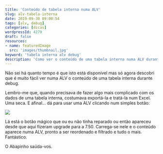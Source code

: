 ```yaml
---
title: 'Conteúdo de tabela interna numa ALV'
slug: alv-tabela-interna
date: 2019-09-30 09:00:54
tags: [alv, debug]
categories: [dicas]
wordpressId: 4279
draft: false
resources:
- name: featuredImage
  src: 'images/thumbnail.jpg'
keyword: 'tabela interna alv debug'
description: 'Como ver o conteúdo de uma tabela interna numa ALV durante o debug para poder filtrar, ordenar e manipular o seu conteúdo de forma mais práctica.'
---
```

Não sei há quanto tempo é que isto está disponível mas só agora descobri que é muito fácil ver numa ALV o conteúdo de uma tabela interna durante debug.

<!--more-->

Lembro-me que, quando precisava de fazer algo mais complicado com os dados de uma tabela interna, costumava exportá-la e tratá-la num Excel. Uma seca. E afinal... dá para usar uma ALV clicando num simples botão:

[![][1]][2]

Lá está o botão mágico que ou eu não tinha reparado ou então apareceu desde que aqui fizeram upgrade para a 7.50. Carrega-se nele e o conteúdo aparece numa ALV, pronto a ser reordenado e filtrado e tudo o mais. Fantástico.

O Abapinho saúda-vos.

   [1]: images/debug_table_alv.jpg
   [2]: http://abapinho.com/wp-content/uploads/2019/09/debug_table_alv.jpg

